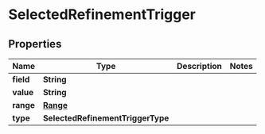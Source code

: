 

# SelectedRefinementTrigger


## Properties

| Name | Type | Description | Notes |
|------------ | ------------- | ------------- | -------------|
|**field** | **String** |  |  |
|**value** | **String** |  |  |
|**range** | [**Range**](Range.md) |  |  |
|**type** | **SelectedRefinementTriggerType** |  |  |



